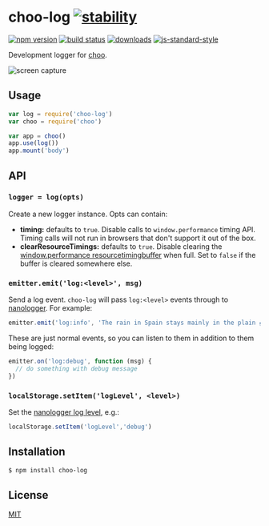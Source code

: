 # choo-log [![stability][0]][1]
[![npm version][2]][3] [![build status][4]][5]
[![downloads][8]][9] [![js-standard-style][10]][11]

Development logger for [choo][12].

![screen capture](./screenshot.png)

## Usage
```js
var log = require('choo-log')
var choo = require('choo')

var app = choo()
app.use(log())
app.mount('body')
```

## API
### `logger = log(opts)`
Create a new logger instance. Opts can contain:
- __timing:__ defaults to `true`. Disable calls to `window.performance` timing
  API. Timing calls will not run in browsers that don't support it out of the
  box.
- __clearResourceTimings:__ defaults to `true`. Disable clearing the
  [window.performance resourcetimingbuffer][buf] when full. Set to `false` if
  the buffer is cleared somewhere else.

### `emitter.emit('log:<level>', msg)`
Send a log event. `choo-log` will pass `log:<level>` events through to [nanologger](https://github.com/yoshuawuyts/nanologger). For example:

```js
emitter.emit('log:info', 'The rain in Spain stays mainly in the plain 🌧')
```

These are just normal events, so you can listen to them in addition to them being logged:

```js
emitter.on('log:debug', function (msg) {
  // do something with debug message
})
```

### `localStorage.setItem('logLevel', <level>)`

Set the [nanologger log level](https://github.com/yoshuawuyts/nanologger#level--logloglevel), e.g.:

```js
localStorage.setItem('logLevel','debug')
```

## Installation
```sh
$ npm install choo-log
```

## License
[MIT](https://tldrlegal.com/license/mit-license)

[0]: https://img.shields.io/badge/stability-experimental-orange.svg?style=flat-square
[1]: https://nodejs.org/api/documentation.html#documentation_stability_index
[2]: https://img.shields.io/npm/v/choo-log.svg?style=flat-square
[3]: https://npmjs.org/package/choo-log
[4]: https://img.shields.io/travis/yoshuawuyts/choo-log/master.svg?style=flat-square
[5]: https://travis-ci.org/yoshuawuyts/choo-log
[6]: https://img.shields.io/codecov/c/github/yoshuawuyts/choo-log/master.svg?style=flat-square
[7]: https://codecov.io/github/yoshuawuyts/choo-log
[8]: http://img.shields.io/npm/dm/choo-log.svg?style=flat-square
[9]: https://npmjs.org/package/choo-log
[10]: https://img.shields.io/badge/code%20style-standard-brightgreen.svg?style=flat-square
[11]: https://github.com/feross/standard
[12]: https://github.com/yoshuawuyts/choo
[13]: https://img.shields.io/badge/built%20for%20choo-v4-ffc3e4.svg?style=flat-square
[14]: https://github.com/yoshuawuyts/choo
[buf]: https://developer.mozilla.org/en-US/docs/Web/API/Performance/onresourcetimingbufferfull
